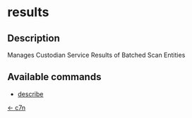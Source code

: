 # results

## Description

Manages Custodian Service Results of Batched Scan Entities

## Available commands

- [describe](./describe.md)


[← c7n](../README.md)